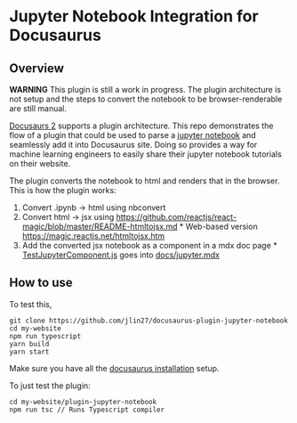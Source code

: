 # Jupyter Notebook Integration for Docusaurus

## Overview

**WARNING** This plugin is still a work in progress. The plugin architecture is not setup and the steps to convert the notebook to be browser-renderable are still manual. 

[Docusaurs 2](https://docusaurus.io/) supports a plugin architecture. This repo demonstrates the flow of a plugin that could be used to parse a [jupyter notebook](https://jupyter.org/) and seamlessly add it into Docusaurus site. Doing so provides a way for machine learning engineers to easily share their jupyter notebook tutorials on their website. 

The plugin converts the notebook to html and renders that in the browser. This is how the plugin works:
   1. Convert .ipynb → html using nbconvert 
   2. Convert html → jsx using https://github.com/reactjs/react-magic/blob/master/README-htmltojsx.md
    * Web-based version https://magic.reactjs.net/htmltojsx.htm
   3. Add the converted jsx notebook as a component in a mdx doc page
    * [TestJupyterComponent.js](https://github.com/jlin27/docusaurus-plugin-jupyter-notebook/blob/main/my-website/src/pages/TestJupyterComponent.js) goes into [docs/jupyter.mdx](https://github.com/jlin27/docusaurus-plugin-jupyter-notebook/blob/main/my-website/docs/jupyter.mdx)



## How to use

To test this, 
```
git clone https://github.com/jlin27/docusaurus-plugin-jupyter-notebook
cd my-website
npm run typescript
yarn build
yarn start
```
Make sure you have all the [docusaurus installation](https://v2.docusaurus.io/docs/installation) setup.

To just test the plugin:
```
cd my-website/plugin-jupyter-notebook
npm run tsc // Runs Typescript compiler
```



 
